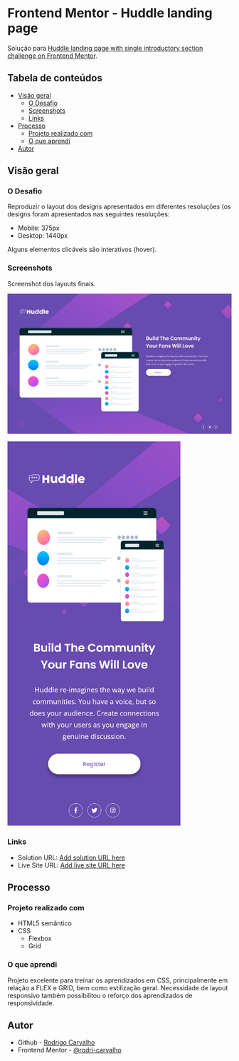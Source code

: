 # Frontend Mentor - Huddle landing page

Solução para [Huddle landing page with single introductory section challenge on Frontend Mentor](https://www.frontendmentor.io/challenges/huddle-landing-page-with-a-single-introductory-section-B_2Wvxgi0). 

## Tabela de conteúdos

- [Visão geral](#Visão-geral)
  - [O Desafio](#O-Desafio)
  - [Screenshots](#screenshots)
  - [Links](#links)
- [Processo](#processo)
  - [Projeto realizado com](#Projeto-realizado-com)
  - [O que aprendi](#O-que-aprendi)
- [Autor](#autor)


## Visão geral

### O Desafio

Reproduzir o layout dos designs apresentados em diferentes resoluções (os designs foram apresentados nas seguintes resoluções:

- Mobile: 375px
- Desktop: 1440px

Alguns elementos clicáveis são interativos (hover).

### Screenshots

Screenshot dos layouts finais.

![](./src/images/screenshot%20-%20desktop.png)


![](./src/images/screenshot%20-%20mobile.png)


### Links

- Solution URL: [Add solution URL here](https://your-solution-url.com)
- Live Site URL: [Add live site URL here](https://your-live-site-url.com)

## Processo

### Projeto realizado com

- HTML5 semântico
- CSS
    - Flexbox
    - Grid

### O que aprendi

Projeto excelente para treinar os aprendizados em CSS, principalmente em relação a FLEX e GRID, bem como estilização geral.
Necessidade de layout responsivo também possibilitou o reforço dos aprendizados de responsividade. 

## Autor

- Github - [Rodrigo Carvalho](https://github.com/rodri-carvalho)
- Frontend Mentor - [@rodri-carvalho](https://www.frontendmentor.io/profile/rodri-carvalho)